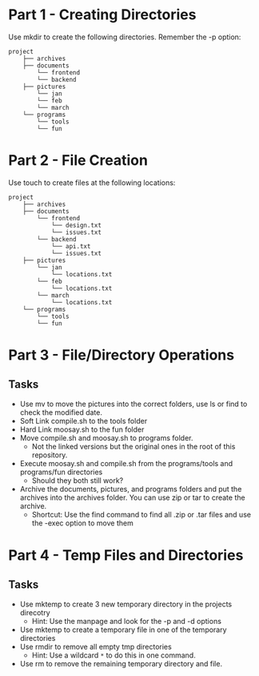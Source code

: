

# Part 1 - Creating Directories

Use mkdir to create the following directories. Remember the -p option:
```
project
    ├── archives     
    ├── documents
        └── frontend
        └── backend
    ├── pictures
        └── jan
        └── feb
        └── march
    └── programs
        └── tools
        └── fun
```
# Part 2 - File Creation

Use touch to create files at the following locations:
```
project
    ├── archives
    ├── documents
        └── frontend
            └── design.txt
            └── issues.txt
        └── backend
            └── api.txt
            └── issues.txt
    ├── pictures
        └── jan
            └── locations.txt
        └── feb
            └── locations.txt
        └── march
            └── locations.txt
    └── programs
        └── tools
        └── fun
```
# Part 3 - File/Directory Operations

## Tasks
+ Use mv to move the pictures into the correct folders, use ls or find to check the modified date.
+ Soft Link compile.sh to the tools folder
+ Hard Link moosay.sh to the fun folder
+ Move compile.sh and moosay.sh to programs folder.
    + Not the linked versions but the original ones in the root of this repository.
+ Execute moosay.sh and compile.sh from the programs/tools and programs/fun directories
    + Should they both still work?
+ Archive the documents, pictures, and programs folders and put the archives into the archives folder. You can use zip or tar to create the archive.
    + Shortcut: Use the find command to find all .zip or .tar files and use the -exec option to move them

# Part 4 - Temp Files and Directories

## Tasks
+ Use mktemp to create 3 new temporary directory in the projects direcotry
    + Hint: Use the manpage and look for the -p and -d options
+ Use mktemp to create a temporary file in one of the temporary directories
+ Use rmdir to remove all empty tmp directories
    + Hint: Use a wildcard `*` to do this in one command.
+ Use rm to remove the remaining temporary directory and file.